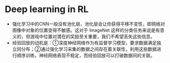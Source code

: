 # Deep learning in RL

* 强化学习中的CNN一般没有池化层，池化层会让你获得平移不变性，即网络对图像中对象的位置变得不敏感。这对于 ImageNet 这样的分类任务来说是有意义的，但游戏中位置对潜在的奖励至关重要，我们不希望丢失这些信息。
* 经验回放的动机是：①深度神经网络作为有监督学习模型，要求数据满足独立同分布；②通过强化学习采集的数据之间存在着关联性，利用这些数据进行顺序训练，神经网络表现不稳定，而经验回放可以打破数据间的关联。